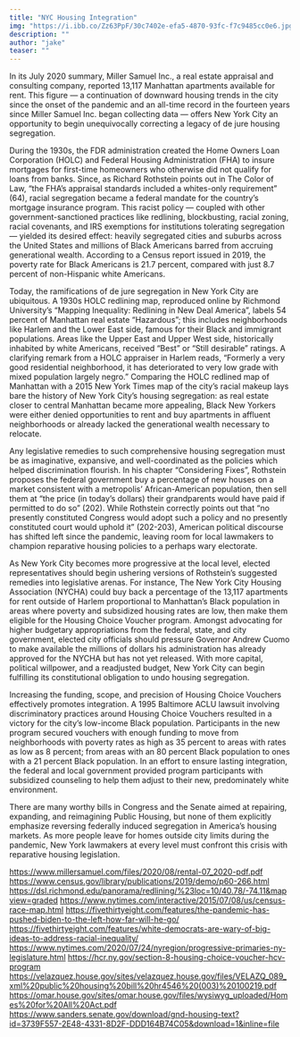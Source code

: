 ```yaml
---
title: "NYC Housing Integration"
img: "https://i.ibb.co/Zz63PpF/30c7402e-efa5-4870-93fc-f7c9485cc0e6.jpg" 
description: ""
author: "jake"
teaser: ""
---
```

In its July 2020 summary, Miller Samuel Inc., a real estate appraisal and consulting company, reported 13,117 Manhattan apartments available for rent. This figure — a continuation of downward housing trends in the city since the onset of the pandemic and an all-time record in the fourteen years since Miller Samuel Inc. began collecting data — offers New York City an opportunity to begin unequivocally correcting a legacy of de jure housing segregation.

During the 1930s, the FDR administration created the Home Owners Loan Corporation (HOLC) and Federal Housing Administration (FHA) to insure mortgages for first-time homeowners who otherwise did not qualify for loans from banks. Since, as Richard Rothstein points out in The Color of Law, “the FHA’s appraisal standards included a whites-only requirement” (64), racial segregation became a federal mandate for the country’s mortgage insurance program. This racist policy — coupled with other government-sanctioned practices like redlining, blockbusting, racial zoning, racial covenants, and IRS exemptions for institutions tolerating segregation — yielded its desired effect: heavily segregated cities and suburbs across the United States and millions of Black Americans barred from accruing generational wealth. According to a Census report issued in 2019, the poverty rate for Black Americans is 21.7 percent, compared with just 8.7 percent of non-Hispanic white Americans.

Today, the ramifications of de jure segregation in New York City are ubiquitous. A 1930s HOLC redlining map, reproduced online by Richmond University’s “Mapping Inequality: Redlining in New Deal America”, labels 54 percent of Manhattan real estate “Hazardous”; this includes neighborhoods like Harlem and the Lower East side, famous for their Black and immigrant populations. Areas like the Upper East and Upper West side, historically inhabited by white Americans, received “Best” or “Still desirable” ratings. A clarifying remark from a HOLC appraiser in Harlem reads, “Formerly a very good residential neighborhood, it has deteriorated to very low grade with mixed population largely negro.” Comparing the HOLC redlined map of Manhattan with a 2015 New York Times map of the city’s racial makeup lays bare the history of New York City’s housing segregation: as real estate closer to central Manhattan became more appealing, Black New Yorkers were either denied opportunities to rent and buy apartments in affluent neighborhoods or already lacked the generational wealth necessary to relocate.

Any legislative remedies to such comprehensive housing segregation must be as imaginative, expansive, and well-coordinated as the policies which helped discrimination flourish. In his chapter “Considering Fixes”, Rothstein proposes the federal government buy a percentage of new houses on a market consistent with a metropolis’ African-American population, then sell them at “the price (in today’s dollars) their grandparents would have paid if permitted to do so” (202). While Rothstein correctly points out that “no presently constituted Congress would adopt such a policy and no presently constituted court would uphold it” (202-203), American political discourse has shifted left since the pandemic, leaving room for local lawmakers to champion reparative housing policies to a perhaps wary electorate.

As New York City becomes more progressive at the local level, elected representatives should begin ushering versions of Rothstein’s suggested remedies into legislative arenas. For instance, The New York City Housing Association (NYCHA) could buy back a percentage of the 13,117 apartments for rent outside of Harlem proportional to Manhattan’s Black population in areas where poverty and subsidized housing rates are low, then make them eligible for the Housing Choice Voucher program. Amongst advocating for higher budgetary appropriations from the federal, state, and city government, elected city officials should pressure Governor Andrew Cuomo to make available the millions of dollars his administration has already approved for the NYCHA but has not yet released. With more capital, political willpower, and a readjusted budget, New York City can begin fulfilling its constitutional obligation to undo housing segregation.

Increasing the funding, scope, and precision of Housing Choice Vouchers effectively promotes integration. A 1995 Baltimore ACLU lawsuit involving discriminatory practices around Housing Choice Vouchers resulted in a victory for the city’s low-income Black population. Participants in the new program secured vouchers with enough funding to move from neighborhoods with poverty rates as high as 35 percent to areas with rates as low as 8 percent; from areas with an 80 percent Black population to ones with a 21 percent Black population. In an effort to ensure lasting integration, the federal and local government provided program participants with subsidized counseling to help them adjust to their new, predominately white environment.

There are many worthy bills in Congress and the Senate aimed at repairing, expanding, and reimagining Public Housing, but none of them explicitly emphasize reversing federally induced segregation in America’s housing markets. As more people leave for homes outside city limits during the pandemic, New York lawmakers at every level must confront this crisis with reparative housing legislation.

https://www.millersamuel.com/files/2020/08/rental-07_2020-pdf.pdf
https://www.census.gov/library/publications/2019/demo/p60-266.html
https://dsl.richmond.edu/panorama/redlining/%23loc=10/40.78/-74.11&mapview=graded
https://www.nytimes.com/interactive/2015/07/08/us/census-race-map.html
https://fivethirtyeight.com/features/the-pandemic-has-pushed-biden-to-the-left-how-far-will-he-go/
https://fivethirtyeight.com/features/white-democrats-are-wary-of-big-ideas-to-address-racial-inequality/
https://www.nytimes.com/2020/07/24/nyregion/progressive-primaries-ny-legislature.html
https://hcr.ny.gov/section-8-housing-choice-voucher-hcv-program
https://velazquez.house.gov/sites/velazquez.house.gov/files/VELAZQ_089_xml%20public%20housing%20bill%20hr4546%20(003)%20100219.pdf
https://omar.house.gov/sites/omar.house.gov/files/wysiwyg_uploaded/Homes%20for%20All%20Act.pdf
https://www.sanders.senate.gov/download/gnd-housing-text?id=3739F557-2E48-4331-8D2F-DDD164B74C05&download=1&inline=file
